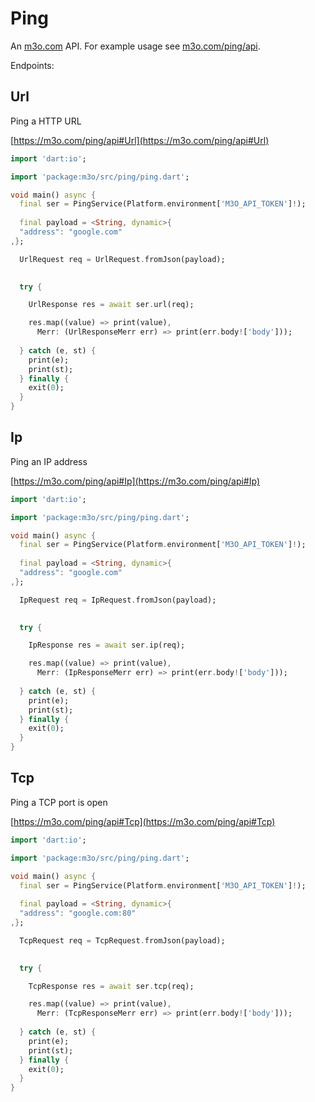 # Ping

An [m3o.com](https://m3o.com) API. For example usage see [m3o.com/ping/api](https://m3o.com/ping/api).

Endpoints:

## Url

Ping a HTTP URL


[https://m3o.com/ping/api#Url](https://m3o.com/ping/api#Url)

```dart
import 'dart:io';

import 'package:m3o/src/ping/ping.dart';

void main() async {
  final ser = PingService(Platform.environment['M3O_API_TOKEN']!);
 
  final payload = <String, dynamic>{
  "address": "google.com"
,};

  UrlRequest req = UrlRequest.fromJson(payload);

  
  try {

	UrlResponse res = await ser.url(req);

    res.map((value) => print(value),
	  Merr: (UrlResponseMerr err) => print(err.body!['body']));	
  
  } catch (e, st) {
    print(e);
	print(st);
  } finally {
    exit(0);
  }
}
```
## Ip

Ping an IP address


[https://m3o.com/ping/api#Ip](https://m3o.com/ping/api#Ip)

```dart
import 'dart:io';

import 'package:m3o/src/ping/ping.dart';

void main() async {
  final ser = PingService(Platform.environment['M3O_API_TOKEN']!);
 
  final payload = <String, dynamic>{
  "address": "google.com"
,};

  IpRequest req = IpRequest.fromJson(payload);

  
  try {

	IpResponse res = await ser.ip(req);

    res.map((value) => print(value),
	  Merr: (IpResponseMerr err) => print(err.body!['body']));	
  
  } catch (e, st) {
    print(e);
	print(st);
  } finally {
    exit(0);
  }
}
```
## Tcp

Ping a TCP port is open


[https://m3o.com/ping/api#Tcp](https://m3o.com/ping/api#Tcp)

```dart
import 'dart:io';

import 'package:m3o/src/ping/ping.dart';

void main() async {
  final ser = PingService(Platform.environment['M3O_API_TOKEN']!);
 
  final payload = <String, dynamic>{
  "address": "google.com:80"
,};

  TcpRequest req = TcpRequest.fromJson(payload);

  
  try {

	TcpResponse res = await ser.tcp(req);

    res.map((value) => print(value),
	  Merr: (TcpResponseMerr err) => print(err.body!['body']));	
  
  } catch (e, st) {
    print(e);
	print(st);
  } finally {
    exit(0);
  }
}
```
